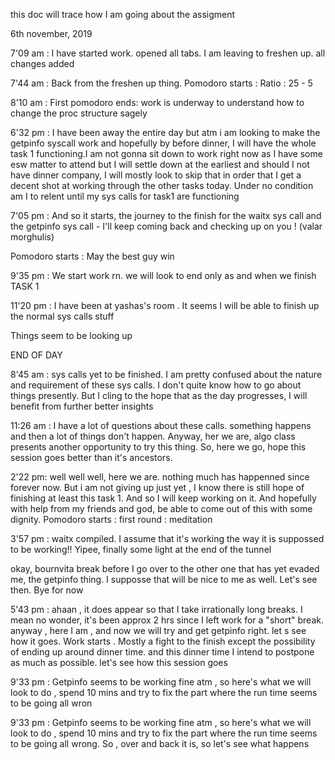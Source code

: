 this doc will trace how I am going about the assigment


6th november, 2019

7'09 am : I have started  work. opened all tabs. I am leaving to freshen up. all changes added

7'44 am : Back from the freshen up thing. Pomodoro starts : Ratio : 25 - 5 

8'10 am : First pomodoro ends: work is underway to understand how to change the proc structure sagely

6'32 pm : I have been away the entire day but atm i am looking to make the getpinfo syscall work and hopefully by before dinner, I will have the whole task 1 functioning.I am not gonna sit down to work right now as I have some esw matter to attend but I will settle down at the earliest and should I not have dinner company, I will mostly look to skip that in  order that I get a decent shot at working through the other tasks today. Under no condition am I to relent until my sys calls for task1  are functioning

7'05 pm : And so it starts, the journey to the finish for the waitx sys call and the getpinfo sys call - I'll keep coming back and checking up on you ! (valar morghulis)

Pomodoro starts : May the best guy win

9'35 pm : We start work rn. we will look to end only as and when we finish TASK 1

11'20 pm : I have been at yashas's room . It seems I will be able to finish up the normal sys calls stuff

Things seem to be looking up

END OF DAY

8'45 am : sys calls yet to be finished. I am pretty confused about the nature and requirement of these sys calls. I don't quite know how to go about things presently. But I cling to the hope that as the day progresses, I will benefit from further better insights

11:26 am : I have a lot of questions about these calls. something happens and then a lot of things don't happen. Anyway, her we are, algo class presents another opportunity to try this thing. So, here we go, hope this session goes better than it's ancestors.

2'22 pm: well well well, here we are. nothing much has happenned since forever now. But i am not giving up just yet , I know there is still hope of finishing at least this  task 1. And so I will keep working on it. And hopefully with help from my friends and god, be able to come out of this with some dignity. Pomodoro starts :  first round : meditation

3'57 pm : waitx compiled. I assume that it's working the way it is suppossed to be working!! Yipee, finally some light at the end of the tunnel

okay, bournvita break before I go over to the other one that has yet evaded me, the getpinfo thing. I supposse that will be nice to me as well. Let's see then. Bye for now

5'43 pm : ahaan , it does appear so that I take irrationally long breaks. I mean no wonder, it's been approx 2 hrs since I left work for a "short" break. anyway , here I am , and now we will try and get getpinfo right. let
s see how it goes. Work starts . Mostly a fight to the finish except the possibility of ending up around dinner time. and this dinner time I intend to postpone as much as possible. let's see how this session goes

9'33 pm : Getpinfo seems to be working fine atm , so here's what we will look to do , spend 10 mins and try to fix the part where the run time seems to be going all wron

9'33 pm : Getpinfo seems to be working fine atm , so here's what we will look to do , spend 10 mins and try to fix the part where the run time seems to be going all wrong. So , over and back it is, so let's see what happens
